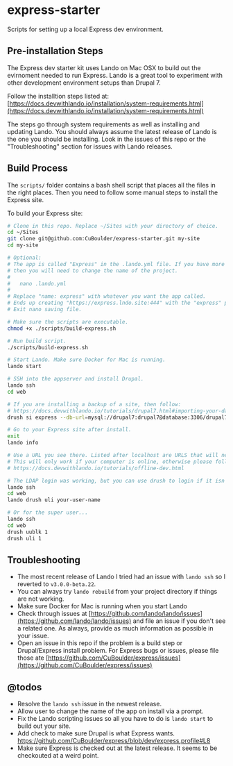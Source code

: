 # express-starter
Scripts for setting up a local Express dev environment.

## Pre-installation Steps
The Express dev starter kit uses Lando on Mac OSX to build out the evirnoment needed to run Express. Lando is a great tool to experiment with other development environment setups than Drupal 7. 

Follow the installtion steps listed at: [https://docs.devwithlando.io/installation/system-requirements.html](https://docs.devwithlando.io/installation/system-requirements.html)

The steps go through system requirements as well as installing and updating Lando. You should always assume the latest release of Lando is the one you should be installing. Look in the issues of this repo or the "Troubleshooting" section for issues with Lando releases. 

## Build Process
The `scripts/` folder contains a bash shell script that places all the files in the right places. Then you need to follow some manual steps to install the Express site.

To build your Express site:

```bash
# Clone in this repo. Replace ~/Sites with your directory of choice. 
cd ~/Sites
git clone git@github.com:CuBoulder/express-starter.git my-site
cd my-site

# Optional:
# The app is called "Express" in the .lando.yml file. If you have more that one project, 
# then you will need to change the name of the project. 
#
#   nano .lando.yml
#
# Replace "name: express" with whatever you want the app called. 
# Ends up creating "https://express.lndo.site:444" with the "express" project name. 
# Exit nano saving file.

# Make sure the scripts are executable. 
chmod +x ./scripts/build-express.sh

# Run build script. 
./scripts/build-express.sh

# Start Lando. Make sure Docker for Mac is running.
lando start

# SSH into the appserver and install Drupal.
lando ssh
cd web

# If you are installing a backup of a site, then follow: 
# https://docs.devwithlando.io/tutorials/drupal7.html#importing-your-database
drush si express --db-url=mysql://drupal7:drupal7@database:3306/drupal7

# Go to your Express site after install.
exit
lando info

# Use a URL you see there. Listed after localhost are URLS that will never change. 
# This will only work if your computer is online, otherwise please follow: 
# https://docs.devwithlando.io/tutorials/offline-dev.html

# The LDAP login was working, but you can use drush to login if it isn't. 
lando ssh
cd web
lando drush uli your-user-name

# Or for the super user...
lando ssh
cd web
drush uublk 1
drush uli 1
```

## Troubleshooting

- The most recent release of Lando I tried had an issue with `lando ssh` so I reverted to `v3.0.0-beta.22`.
- You can always try `lando rebuild` from your project directory if things are not working.
- Make sure Docker for Mac is running when you start Lando
- Check through issues at [https://github.com/lando/lando/issues](https://github.com/lando/lando/issues) and file an issue if you don't see a related one. As always, provide as much information as possible in your issue.
- Open an issue in this repo if the problem is a build step or Drupal/Express install problem. For Express bugs or issues, please file those ate [https://github.com/CuBoulder/express/issues](https://github.com/CuBoulder/express/issues)

## @todos

- Resolve the `lando ssh` issue in the newest release. 
- Allow user to change the name of the app on install via a prompt. 
- Fix the Lando scripting issues so all you have to do is `lando start` to build out your site.
- Add check to make sure Drupal is what Express wants. https://github.com/CuBoulder/express/blob/dev/express.profile#L8
- Make sure Express is checked out at the latest release. It seems to be checkouted at a weird point.  
